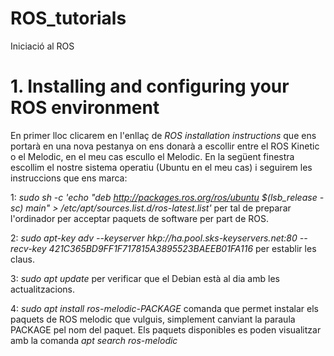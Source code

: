 # ROS_tutorials
Iniciació al ROS

# 1. Installing and configuring your ROS environment

En primer lloc clicarem en l'enllaç de *ROS installation instructions* que ens portarà en una nova pestanya on ens donarà a escollir entre el ROS Kinetic o el Melodic, en el meu cas escullo el Melodic. En la següent finestra escollim el nostre sistema operatiu (Ubuntu en el meu cas) i seguirem les instruccions que ens marca:

1: *sudo sh -c 'echo "deb http://packages.ros.org/ros/ubuntu $(lsb_release -sc) main" > /etc/apt/sources.list.d/ros-latest.list'*
 per tal de preparar l'ordinador per acceptar paquets de software per part de ROS.

2: *sudo apt-key adv --keyserver hkp://ha.pool.sks-keyservers.net:80 --recv-key 421C365BD9FF1F717815A3895523BAEEB01FA116* per establir les claus.

3: *sudo apt update* per verificar que el Debian està al dia amb les actualitzacions.

4: *sudo apt install ros-melodic-PACKAGE* comanda que permet instalar els paquets de ROS melodic que vulguis, simplement canviant la paraula PACKAGE pel nom del paquet. Els paquets disponibles es poden visualitzar amb la comanda *apt search ros-melodic*
